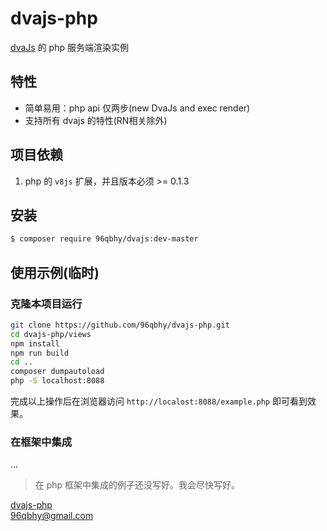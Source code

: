 # dvajs-php

[dvaJs](https://github.com/dvajs/dva) 的 php 服务端渲染实例

## 特性

* 简单易用：php api 仅两步(new DvaJs and exec render) 
* 支持所有 dvajs 的特性(RN相关除外)

## 项目依赖

1. php 的 `v8js` 扩展，并且版本必须 >= 0.1.3

## 安装
```bash
$ composer require 96qbhy/dvajs:dev-master
```

## 使用示例(临时)

### 克隆本项目运行
```bash
git clone https://github.com/96qbhy/dvajs-php.git
cd dvajs-php/views
npm install
npm run build
cd ..
composer dumpautoload
php -S localhost:8088
```
完成以上操作后在浏览器访问 `http://localost:8088/example.php` 即可看到效果。  
  
### 在框架中集成
 ...
> 在 php 框架中集成的例子还没写好。我会尽快写好。



[dvajs-php](https://github.com/96qbhy/dvajs-php)  
96qbhy@gmail.com

